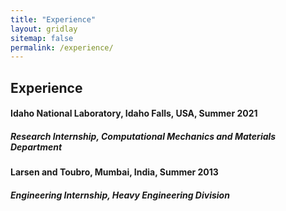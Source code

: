 ```yaml
---
title: "Experience"
layout: gridlay
sitemap: false
permalink: /experience/
---
```



## Experience


<style>
img{
  border-radius: 10px;
}
.col-md-3 {
  margin-top:10px;
  margin-bottom:10px;
  padding:0px;
  display:block;
  overflow:hidden;
  text-align:center;
  display: table-cell;
  background: white;
  border-radius: 20px;
  height: auto;
  <!-- border: 1px solid black; -->
}
iframe {
  margin:0;
  padding:0;
  width: 175px;
  display: inline;
  vertical-align: middle;
}
</style>


<div class="jumbotron">
<div class="row align-items-end">
<div class="col-md-12 col-sm-12">
 <h4>Idaho National Laboratory, Idaho Falls, USA, Summer 2021</h4>
 <h5> Research Internship, Computational Mechanics and Materials Department</h5>
</div>
</div>
</div>

<div class="jumbotron">
<div class="row align-items-end">
<div class="col-md-12 col-sm-12">
 <h4>Larsen and Toubro, Mumbai, India, Summer 2013</h4>
 <h5>Engineering Internship, Heavy Engineering Division</h5>
</div>
</div>
</div>

